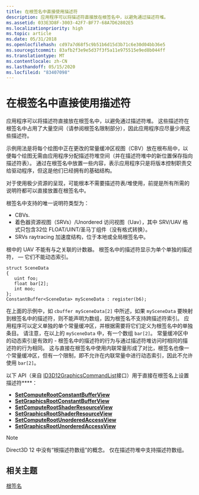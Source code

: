 ```yaml
---
title: 在根签名中直接使用描述符
description: 应用程序可以将描述符直接放在根签名中，以避免通过描述符堆。
ms.assetid: 033E3D8F-3003-42F7-BF77-68A7D62802E5
ms.localizationpriority: high
ms.topic: article
ms.date: 05/31/2018
ms.openlocfilehash: cd97a7d68f5c9b51b6d15d3b71c6e30d04bb36e5
ms.sourcegitcommit: 83afb2f3e9e5d37f3f5a11e975515e9ed8b044ff
ms.translationtype: MT
ms.contentlocale: zh-CN
ms.lasthandoff: 05/15/2020
ms.locfileid: "83407098"
---
```

# <a name="using-descriptors-directly-in-the-root-signature"></a>在根签名中直接使用描述符

应用程序可以将描述符直接放在根签名中，以避免通过描述符堆。 这些描述符在根签名中占用了大量空间（请参阅根签名限制部分），因此应用程序应尽量少用这些描述符。

示例用法是将每个绘图中正在更改的常量缓冲区视图（CBV）放在根布局中，以便每个绘图无需由应用程序分配描述符堆空间（并在描述符堆中的新位置保存指向描述符表）。 通过在根签名中放置一些内容，表示应用程序只是将版本控制职责交给驱动程序，但这是他们已经拥有的基础结构。

对于使用极少资源的呈现，可能根本不需要描述符表/堆使用，前提是所有所需的说明符都可以直接放置在根签名中。

根签名中支持的唯一说明符类型为：
- CBVs.
- 着色器资源视图（SRVs）/Unordered 访问视图（Uav），其中 SRV/UAV 格式只包含32位 FLOAT/UINT/圣马丁组件（没有格式转换）。
- SRVs raytracing 加速度结构，位于本地或全局根签名中。 

根中的 UAV 不能有与之关联的计数器。 根签名中的描述符显示为单个单独的描述符， &mdash; 它们不能动态索引。

``` syntax
struct SceneData
{
   uint foo;
   float bar[2];
   int moo;
};
ConstantBuffer<SceneData> mySceneData : register(b6);
```

在上面的示例中，如 `cbuffer mySceneData[2]` 中所述，如果 `mySceneData` 要映射到根签名中的描述符，则不能声明为数组，因为根签名不支持跨描述符索引。 应用程序可以定义单独的单个常量缓冲区，并根据需要将它们定义为根签名中的单独条目。 请注意，在以上的 `mySceneData` 中，有一个数组 `bar[2]`。 常量缓冲区中的动态索引是有效的 - 根签名中的描述符的行为与通过描述符堆访问时相同的描述符的行为相同。 这与直接在根签名中使用内联常量形成了对比，根签名也像一个常量缓冲区，但有一个限制，即不允许在内联常量中进行动态索引，因此不允许使用 `bar[2]`。

以下 API（来自 [ID3D12GraphicsCommandList](/windows/win32/api/d3d12/nn-d3d12-id3d12graphicscommandlist)接口）用于直接在根签名上设置描述符****：

-   [**SetComputeRootConstantBufferView**](/windows/win32/api/d3d12/nf-d3d12-id3d12graphicscommandlist-setcomputerootconstantbufferview)
-   [**SetGraphicsRootConstantBufferView**](/windows/win32/api/d3d12/nf-d3d12-id3d12graphicscommandlist-setgraphicsrootconstantbufferview)
-   [**SetComputeRootShaderResourceView**](/windows/win32/api/d3d12/nf-d3d12-id3d12graphicscommandlist-setcomputerootshaderresourceview)
-   [**SetGraphicsRootShaderResourceView**](/windows/win32/api/d3d12/nf-d3d12-id3d12graphicscommandlist-setgraphicsrootshaderresourceview)
-   [**SetComputeRootUnorderedAccessView**](/windows/win32/api/d3d12/nf-d3d12-id3d12graphicscommandlist-setcomputerootunorderedaccessview)
-   [**SetGraphicsRootUnorderedAccessView**](/windows/win32/api/d3d12/nf-d3d12-id3d12graphicscommandlist-setgraphicsrootunorderedaccessview)

> [!Note]  
> Direct3D 12 中没有“根描述符数组”的概念。 仅在描述符堆中支持描述符数组。

## <a name="related-topics"></a>相关主题

[根签名](root-signatures.md)
